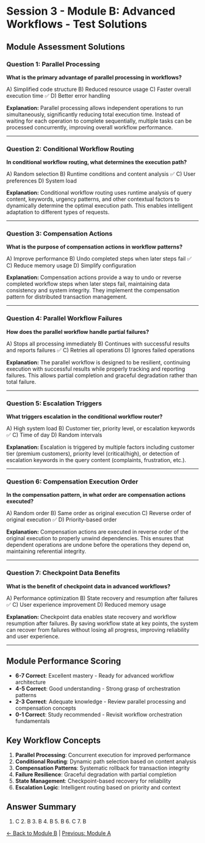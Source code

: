 # Session 3 - Module B: Advanced Workflows - Test Solutions

## Module Assessment Solutions

### Question 1: Parallel Processing
**What is the primary advantage of parallel processing in workflows?**  

A) Simplified code structure
B) Reduced resource usage
C) Faster overall execution time ✅
D) Better error handling

**Explanation:** Parallel processing allows independent operations to run simultaneously, significantly reducing total execution time. Instead of waiting for each operation to complete sequentially, multiple tasks can be processed concurrently, improving overall workflow performance.

---

### Question 2: Conditional Workflow Routing
**In conditional workflow routing, what determines the execution path?**  

A) Random selection
B) Runtime conditions and content analysis ✅
C) User preferences
D) System load

**Explanation:** Conditional workflow routing uses runtime analysis of query content, keywords, urgency patterns, and other contextual factors to dynamically determine the optimal execution path. This enables intelligent adaptation to different types of requests.

---

### Question 3: Compensation Actions
**What is the purpose of compensation actions in workflow patterns?**  

A) Improve performance
B) Undo completed steps when later steps fail ✅
C) Reduce memory usage
D) Simplify configuration

**Explanation:** Compensation actions provide a way to undo or reverse completed workflow steps when later steps fail, maintaining data consistency and system integrity. They implement the compensation pattern for distributed transaction management.

---

### Question 4: Parallel Workflow Failures
**How does the parallel workflow handle partial failures?**  

A) Stops all processing immediately
B) Continues with successful results and reports failures ✅
C) Retries all operations
D) Ignores failed operations

**Explanation:** The parallel workflow is designed to be resilient, continuing execution with successful results while properly tracking and reporting failures. This allows partial completion and graceful degradation rather than total failure.

---

### Question 5: Escalation Triggers
**What triggers escalation in the conditional workflow router?**  

A) High system load
B) Customer tier, priority level, or escalation keywords ✅
C) Time of day
D) Random intervals

**Explanation:** Escalation is triggered by multiple factors including customer tier (premium customers), priority level (critical/high), or detection of escalation keywords in the query content (complaints, frustration, etc.).

---

### Question 6: Compensation Execution Order
**In the compensation pattern, in what order are compensation actions executed?**  

A) Random order
B) Same order as original execution
C) Reverse order of original execution ✅
D) Priority-based order

**Explanation:** Compensation actions are executed in reverse order of the original execution to properly unwind dependencies. This ensures that dependent operations are undone before the operations they depend on, maintaining referential integrity.

---

### Question 7: Checkpoint Data Benefits
**What is the benefit of checkpoint data in advanced workflows?**  

A) Performance optimization
B) State recovery and resumption after failures ✅
C) User experience improvement
D) Reduced memory usage

**Explanation:** Checkpoint data enables state recovery and workflow resumption after failures. By saving workflow state at key points, the system can recover from failures without losing all progress, improving reliability and user experience.

---

## Module Performance Scoring

- **6-7 Correct**: Excellent mastery - Ready for advanced workflow architecture
- **4-5 Correct**: Good understanding - Strong grasp of orchestration patterns
- **2-3 Correct**: Adequate knowledge - Review parallel processing and compensation concepts
- **0-1 Correct**: Study recommended - Revisit workflow orchestration fundamentals

## Key Workflow Concepts

1. **Parallel Processing**: Concurrent execution for improved performance
2. **Conditional Routing**: Dynamic path selection based on content analysis
3. **Compensation Patterns**: Systematic rollback for transaction integrity
4. **Failure Resilience**: Graceful degradation with partial completion
5. **State Management**: Checkpoint-based recovery for reliability
6. **Escalation Logic**: Intelligent routing based on priority and context

## Answer Summary
1. C  2. B  3. B  4. B  5. B  6. C  7. B

[← Back to Module B](Session3_ModuleB_Advanced_Workflows.md) | [Previous: Module A](Session3_ModuleA_Enterprise_Patterns.md)